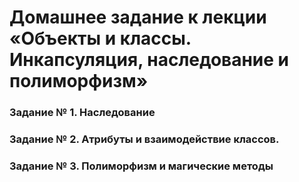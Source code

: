 # Домашнее задание к лекции «Объекты и классы. Инкапсуляция, наследование и полиморфизм»

### Задание № 1. Наследование

### Задание № 2. Атрибуты и взаимодействие классов.

### Задание № 3. Полиморфизм и магические методы